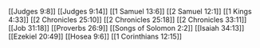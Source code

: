 [[Judges 9:8]]
[[Judges 9:14]]
[[1 Samuel 13:6]]
[[2 Samuel 12:1]]
[[1 Kings 4:33]]
[[2 Chronicles 25:10]]
[[2 Chronicles 25:18]]
[[2 Chronicles 33:11]]
[[Job 31:18]]
[[Proverbs 26:9]]
[[Songs of Solomon 2:2]]
[[Isaiah 34:13]]
[[Ezekiel 20:49]]
[[Hosea 9:6]]
[[1 Corinthians 12:15]]
